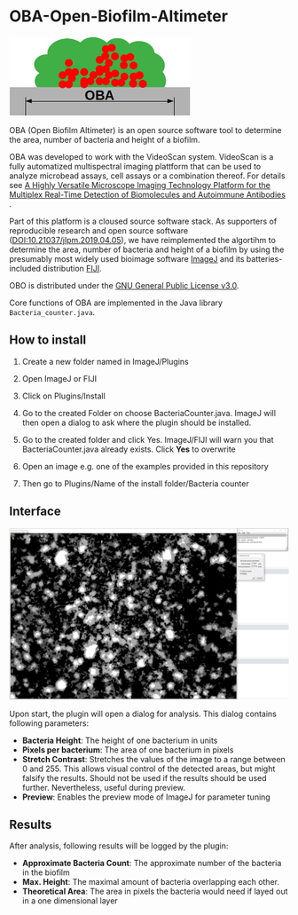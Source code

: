 # OBA-Open-Biofilm-Altimeter

![OBA](https://github.com/SilMon/OBA-Open-Biofilm-Altimeter/blob/master/logo.png)

OBA (Open Biofilm Altimeter) is an open source software tool to determine the area, number of bacteria and height of a biofilm.

OBA was developed to work with the VideoScan system. VideoScan is a fully automatized multispectral imaging plattform that can be used to analyze microbead assays, cell assays or a combination thereof. For details see [A Highly Versatile Microscope Imaging Technology Platform for the Multiplex Real-Time Detection of Biomolecules and Autoimmune Antibodies ](https://doi.org/10.1007/10_2011_132).

Part of this platform is a cloused source software stack. As supporters of reproducible research and open source software ([DOI:10.21037/jlpm.2019.04.05](http://dx.doi.org/10.21037/jlpm.2019.04.05)), we have reimplemented the algortihm to determine the area, number of bacteria and height of a biofilm by using the presumably most widely used bioimage software [ImageJ](https://imagej.net/Welcome) and its  batteries-included distribution [FIJI](https://fiji.sc/).

OBO is distributed under the [GNU General Public License v3.0](https://github.com/SilMon/OBA-Open-Biofilm-Altimeter/blob/master/LICENSE).

Core functions of OBA are implemented in the Java library `Bacteria_counter.java`.

## How to install

1. Create a new folder named in ImageJ/Plugins

2. Open ImageJ or FIJI

3. Click on Plugins/Install

4. Go to the created Folder on choose BacteriaCounter.java. ImageJ will then open a dialog to ask where the plugin should be installed.

5. Go to the created folder and click Yes. ImageJ/FIJI will warn you that BacteriaCounter.java already exists. Click **Yes** to overwrite

6. Open an image e.g. one of the examples provided in this repository

7. Then go to Plugins/Name of the install folder/Bacteria counter

## Interface

![Image of the interface](https://raw.githubusercontent.com/SilMon/OBA-Open-Biofilm-Altimeter/master/bactCounter.PNG "The Interface of the Plugin")

Upon start, the plugin will open a dialog for analysis. This dialog contains following parameters:

* **Bacteria Height**: The height of one bacterium in units
* **Pixels per bacterium**: The area of one bacterium in pixels
* **Stretch Contrast**: Stretches the values of the image to a range between 0 and 255. This allows visual control of the detected areas, but might falsify the results. Should not be used if the results should be used further. Nevertheless, useful during preview.
* **Preview**: Enables the preview mode of ImageJ for parameter tuning

## Results

After analysis, following results will be logged by the plugin:

* **Approximate Bacteria Count**: The approximate number of the bacteria in the biofilm
* **Max. Height**: The maximal amount of bacteria overlapping each other.
* **Theoretical Area**: The area in pixels the bacteria would need if layed out in a one dimensional layer
